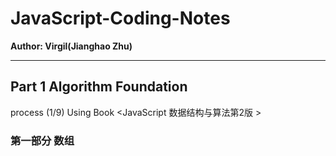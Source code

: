# JavaScript-Coding-Notes

**Author: Virgil(Jianghao Zhu)**

---

## Part 1 Algorithm Foundation 

process (1/9) Using Book <JavaScript 数据结构与算法第2版 >

### 第一部分 数组

